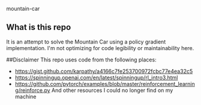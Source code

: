 mountain-car

## What is this repo
It is an attempt to solve the Mountain Car using a policy gradient implementation. I'm not optimizing for code legibility or maintainability here.

##Disclaimer
This repo uses code from the following places:
- https://gist.github.com/karpathy/a4166c7fe253700972fcbc77e4ea32c5
- https://spinningup.openai.com/en/latest/spinningup/rl_intro3.html
- https://github.com/pytorch/examples/blob/master/reinforcement_learning/reinforce.py
And other resources I could no longer find on my machine
